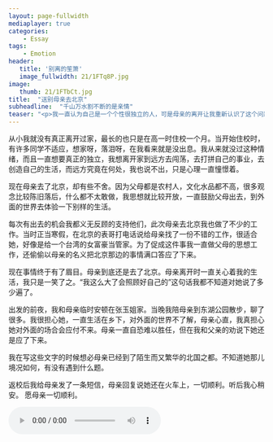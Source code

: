 ```yaml
---
layout: page-fullwidth
mediaplayer: true
categories:
    - Essay
tags:
    - Emotion
header:
   title: '别离的笙箫'
   image_fullwidth: 21/1FTq8P.jpg
image:
   thumb: 21/1FTbCt.jpg
title:  "送别母亲去北京"
subheadline:  "千山万水割不断的是亲情"
teaser: "<p>我一直认为自己是一个个性很独立的人，可是母亲的离开让我重新认识了这个问题­。</p><p>昨天我请假出去送母亲，并不觉得有什么异样的感觉，直到母亲上了火车，望着渐行渐远的火车，心中隐隐泛起了一丝无助与落寞。­</p>"
---
```


从小我就没有真正离开过家，最长的也只是在高一时住校一个月。当开始住校时，有许多同学不适应，想家呀，落泪呀，在我看来就是没出息。我从来就没过这种情绪，而且一直想要真正的独立，我想离开家到远方去闯荡，去打拼自己的事业，去创造自己的生活，而远方究竟在何处，我也说不出，只是心理一直憧憬着。­

现在母亲去了北京，却有些不舍。因为父母都是农村人，文化水品都不高，很多观念比较陈旧落后，什么都不太敢做，我思想就比较开放，一直鼓励父母出去，到外面的世界去体验一下别样的生活。­

每次有出去的机会我都义无反顾的支持他们，此次母亲去北京我也做了不少的工作。当时正当寒假，在北京的表哥打电话说给母亲找了一份不错的工作，很适合她，好像是给一个台湾的女富豪当管家。为了促成这件事我一直做父母的思想工作，还偷偷以母亲的名义把北京那边的事情满口答应了下来。­

现在事情终于有了眉目。母亲到底还是去了北京。母亲离开时一直关心着我的生活，我只是一笑了之。“我这么大了会照顾好自己的”这句话我都不知道对她说了多少遍了。­

出发的前夜，我和母亲临时安顿在张玉姐家。当晚我陪母亲到东湖公园散步，聊了很多。我很担心她，一直生活在乡下，对外面的世界不了解，母亲心直，我真担心她对外面的场合会应付不来。母亲一直自恐难以胜任，但在我和父亲的劝说下她还是应了下来。­

我在写这些文字的时候想必母亲已经到了陌生而又繁华的北国之都。不知道她那儿境况如何，有没有遇到什么题。­

返校后我给母亲发了一条短信，母亲回复说她还在火车上，一切顺利。听后我心稍安。­
愿母亲一切顺利。­

<audio src='{{site.urlbgm}}farewell.mp3' type="audio/mp3" autoplay loop controls></audio>